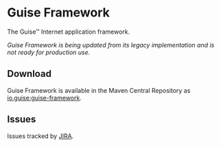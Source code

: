 # Guise Framework

The Guise™ Internet application framework.

_Guise Framework is being updated from its legacy implementation and is not ready for production use._

## Download

Guise Framework is available in the Maven Central Repository as [io.guise:guise-framework](https://search.maven.org/search?q=g:io.guise%20AND%20a:guise-framework).

## Issues

Issues tracked by [JIRA](https://globalmentor.atlassian.net/projects/GUISE).
